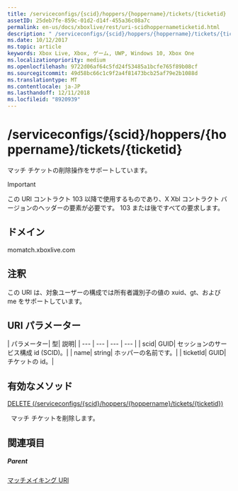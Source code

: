 ```yaml
---
title: /serviceconfigs/{scid}/hoppers/{hoppername}/tickets/{ticketid}
assetID: 25deb7fe-859c-01d2-d14f-455a36c08a7c
permalink: en-us/docs/xboxlive/rest/uri-scidhoppernameticketid.html
description: " /serviceconfigs/{scid}/hoppers/{hoppername}/tickets/{ticketid}"
ms.date: 10/12/2017
ms.topic: article
keywords: Xbox Live, Xbox, ゲーム, UWP, Windows 10, Xbox One
ms.localizationpriority: medium
ms.openlocfilehash: 9722d06af64c5fd24f53485a1bcfe765f89b08cf
ms.sourcegitcommit: 49d58bc66c1c9f2a4f81473bcb25af79e2b1088d
ms.translationtype: MT
ms.contentlocale: ja-JP
ms.lasthandoff: 12/11/2018
ms.locfileid: "8920939"
---
```

# <a name="serviceconfigsscidhoppershoppernameticketsticketid"></a>/serviceconfigs/{scid}/hoppers/{hoppername}/tickets/{ticketid}

マッチ チケットの削除操作をサポートしています。

> [!IMPORTANT]
> この URI コントラクト 103 以降で使用するものであり、X Xbl コントラクト バージョンのヘッダーの要素が必要です。 103 または後ですべての要求します。

<a id="ID4ER"></a>


## <a name="domain"></a>ドメイン
momatch.xboxlive.com  
<a id="ID4EW"></a>


## <a name="remarks"></a>注釈
この URI は、対象ユーザーの構成では所有者識別子の値の xuid、gt、および me をサポートしています。  
<a id="ID4E2"></a>


## <a name="uri-parameters"></a>URI パラメーター

| パラメーター| 型| 説明|
| --- | --- | --- | --- |
| scid| GUID| セッションのサービス構成 id (SCID)。|
| name| string| ホッパーの名前です。|
| ticketId| GUID| チケットの id。|

<a id="ID4EJC"></a>


## <a name="valid-methods"></a>有効なメソッド

[DELETE (/serviceconfigs/{scid}/hoppers/{hoppername}/tickets/{ticketid})](uri-scidhoppernameticketiddelete.md)

&nbsp;&nbsp;マッチ チケットを削除します。

<a id="ID4ETC"></a>


## <a name="see-also"></a>関連項目

<a id="ID4EVC"></a>


##### <a name="parent"></a>Parent  

[マッチメイキング URI](atoc-reference-matchtickets.md)
